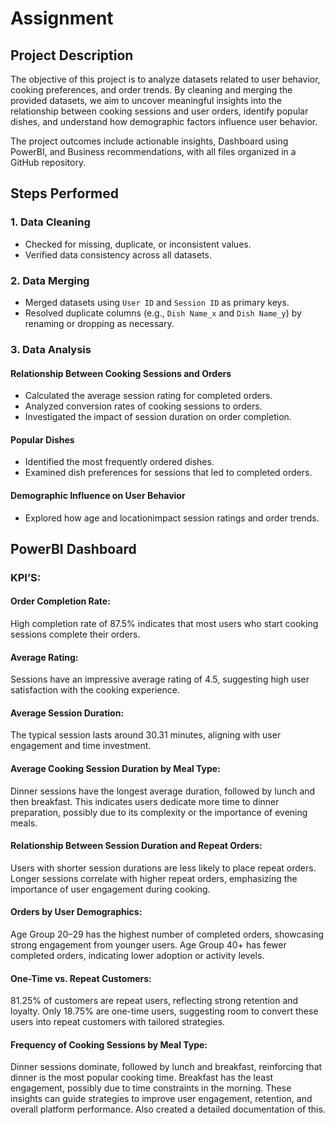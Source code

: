 # Assignment
## Project Description
The objective of this project is to analyze datasets related to user behavior, cooking preferences, and order trends. By cleaning and merging the provided datasets, we aim to uncover meaningful insights into the relationship between cooking sessions and user orders, identify popular dishes, and understand how demographic factors influence user behavior. 

The project outcomes include actionable insights, Dashboard using PowerBI, and Business recommendations, with all files organized in a GitHub repository.
## Steps Performed

### 1. Data Cleaning
- Checked for missing, duplicate, or inconsistent values.
- Verified data consistency across all datasets.

### 2. Data Merging
- Merged datasets using `User ID` and `Session ID` as primary keys.
- Resolved duplicate columns (e.g., `Dish Name_x` and `Dish Name_y`) by renaming or dropping as necessary.

### 3. Data Analysis
#### Relationship Between Cooking Sessions and Orders
- Calculated the average session rating for completed orders.
- Analyzed conversion rates of cooking sessions to orders.
- Investigated the impact of session duration on order completion.

#### Popular Dishes
- Identified the most frequently ordered dishes.
- Examined dish preferences for sessions that led to completed orders.

#### Demographic Influence on User Behavior
- Explored how age and locationimpact session ratings and order trends.

## PowerBI Dashboard
### KPI’S: 
#### Order Completion Rate:
High completion rate of 87.5% indicates that most users who start cooking sessions complete their orders.
#### Average Rating:
Sessions have an impressive average rating of 4.5, suggesting high user satisfaction with the cooking experience.
#### Average Session Duration:
The typical session lasts around 30.31 minutes, aligning with user engagement and time investment.
#### Average Cooking Session Duration by Meal Type:
Dinner sessions have the longest average duration, followed by lunch and then breakfast.
This indicates users dedicate more time to dinner preparation, possibly due to its complexity or the importance of evening meals.
#### Relationship Between Session Duration and Repeat Orders:
Users with shorter session durations are less likely to place repeat orders.
Longer sessions correlate with higher repeat orders, emphasizing the importance of user engagement during cooking.
#### Orders by User Demographics:
Age Group 20–29 has the highest number of completed orders, showcasing strong engagement from younger users.
Age Group 40+ has fewer completed orders, indicating lower adoption or activity levels.
#### One-Time vs. Repeat Customers:
81.25% of customers are repeat users, reflecting strong retention and loyalty.
Only 18.75% are one-time users, suggesting room to convert these users into repeat customers with tailored strategies.
#### Frequency of Cooking Sessions by Meal Type:
Dinner sessions dominate, followed by lunch and breakfast, reinforcing that dinner is the most popular cooking time.
Breakfast has the least engagement, possibly due to time constraints in the morning.
These insights can guide strategies to improve user engagement, retention, and overall platform performance.
Also created a detailed documentation of this.



